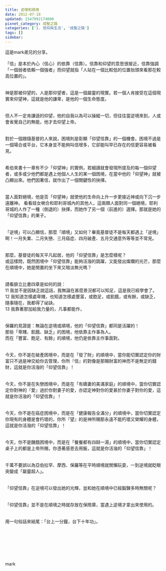 ```yaml
---
title: 逆境和順境
date: 2012-07-18
updated: 1547992174000
pixnet_category: 成聖之路
categories: ['1. 信仰與生活', '成聖之路']
tags: []
sidebar: 
---
```


<p>這是mark弟兄的分享。<!--more--><br/><br/>「信」是本於內心（信心）的依靠（信靠）。信靠和仰望的意思很接近，信靠強調「一個弱者依賴一個強者」而仰望就指「人站在一個比較低的位置抬頭來看那在較高位置的」。<br/><br/><br/>神是那被仰望的，人是那仰望者，這是一個屬靈的現實。若一個人肯接受在這個現實來仰望神，這就是他的謙卑，是他的一個生命態度。<br/><br/><br/>但人不一定肯謙遜的仰望，他的自我以為可以操縱一切，但往往當逆境來到，人或會省覺自己的無能，他才去仰望上帝。<br/><br/><br/>對於一個跟隨基督的人來說，困境則是彰顯「仰望信靠」的一個機會。困境不過是一個場合或平台，它本身並不能夠叫信增多，它卻能叫早已存在的信更容易被看見。<br/><br/><br/>希伯來書十一章有不少「仰望神」的實例，若細讀就會發現所提及的每一個仰望者，或多或少他們都是遇上他個人人生的某一個困境，在當中他的「仰望神」就被凸顯出來。他們因著信，就作出了一個關鍵性的抉擇。<br/><br/><br/>當人面對絕境，他是否「仰望神」就使他的生命向上升一步更接近神或向下沉一步遠離神。 看看妓女喇合和耶利哥城內的其他人，這兩類人面對同一個絕境，耶利哥城的人作了一種（倒退的）抉擇，而她作了另一個（前進的）選擇。那就是她的「仰望信靠」的果子。<br/><br/><br/>「逆境」可以凸顯信，那麼「順境」又如何？畢竟基督徒不是每天都遇上「逆境」啊！一月失業、二月失戀、三月癌症、四月破產、五月交通意外等等並不常見。<br/><br/><br/>那麼，基督徒的每天平凡起居，他的「仰望信靠」是怎麼樣呢？<br/>或這樣問，既然困境中「仰望信靠」能夠活潑的跳躍，又能發出燦爛的光芒，那麼在順境中，她是閒置的坐下來又暗淡無光嗎？<br/><br/><br/>請看腓立比書四章是如何的說：<br/>11 我並不是因缺乏說這話，我無論在甚麼景況都可以知足，這是我已經學會了。<br/>12 我知道怎樣處卑賤，也知道怎樣處豐富，或飽足，或飢餓，或有餘，或缺乏，隨事隨在，我都得了祕訣。<br/>13 我靠著那加給我力量的，凡事都能作，<br/><br/><br/>保羅的見證是：無論在逆境或順境，他的「仰望信靠」都同是活躍的！<br/>那些「卑賤、飢餓、缺乏」的困境，他依靠主作事為人。<br/>而在「豐富、飽足、有餘」的順境，他仍是依靠主作事面對。<br/><br/><br/>今天，你不是在破產困境中，而是在「發了財」的順境中，當你能切實認定你的財富只不過是神交給你去管理，你所『信』的對像是那賜財富的神而不是無定的錢財，這就是你活潑的「仰望信靠」！<br/><br/><br/>今天，你不是在失戀困境中，而是在「有嬌妻的美滿家庭」的順境中，當你切實認定你對神的『愛』過於你對妻子的愛，亦認定神對你的愛甚於你妻子對你的愛，這就是你活潑的「仰望信靠」！<br/><br/><br/>今天，你不是在癌症困境中，而是在「健康報告全滿分」的順境中，當你切實認定你現有的身體是會朽壞的，你所『望』的是神所賜那永遠不能朽壞又榮耀的身體，這就是你活潑的「仰望信靠」！<br/><br/><br/>今天，你不是饑餓困境中，而是在「餐餐都有四餸一湯」的順境中，當你切實認定桌子上的都是上帝所賜，你憑著感恩去用飯，這就是你活潑的「仰望信靠」！<br/><br/><br/>千萬不要誤以為亞伯拉罕、摩西、保羅等在平時順境就閒懶玩耍，一到逆境就眨眼突變成「屬靈超人」。<br/><br/><br/>「仰望信靠」在逆境可以發出她的光輝，豈和她在順境中已經鍛鍊多時無關呢？<br/><br/><br/>「仰望信靠」並不是在順境之時就存放在保險庫，當遇上逆境才拿出來使用的。<br/><br/><br/>用一句俗話來結尾：「台上一分鐘，台下十年功」。<br/><br/><br/><br/><br/><br/><br/><br/>mark<br/><br/><br/><br/><br/></p>